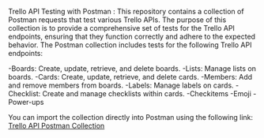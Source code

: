 Trello API Testing with Postman :
This repository contains a collection of Postman requests that test various Trello APIs.
The purpose of this collection is to provide a comprehensive set of tests for the Trello API endpoints, 
ensuring that they function correctly and adhere to the expected behavior.
The Postman collection includes tests for the following Trello API endpoints:

-Boards: Create, update, retrieve, and delete boards.
-Lists: Manage lists on boards.
-Cards: Create, update, retrieve, and delete cards.
-Members: Add and remove members from boards.
-Labels: Manage labels on cards.
-Checklist: Create and manage checklists within cards.
-Checkitems
-Emoji
-Power-ups


You can import the collection directly into Postman using the following link:
[Trello API Postman Collection](https://www.postman.com/supply-administrator-79346310/workspace/trello-apis/collection/36897024-abb742ff-1fd7-494d-884a-7a07257adbef?action=share&creator=36897024)

